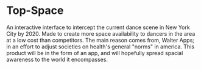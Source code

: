 # Top-Space
An interactive interface to intercept the current dance scene in New York City by 2020. Made to create more space availability to dancers in the area at a low cost than competitors. The main reason comes from, Walter Apps; in an effort to adjust societies on health's general "norms" in america. This product will be in the form of an app, and will hopefully spread spacial awareness to the world it encompasses. 
